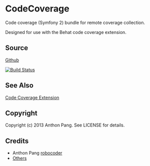 # CodeCoverage

Code coverage (Symfony 2) bundle for remote coverage collection.

Designed for use with the Behat code coverage extension.

## Source

[Github](https://github.com/vipsoft/code-coverage-bundle)

[![Build Status](https://travis-ci.org/vipsoft/code-coverage-bundle.png?branch=master)](https://travis-ci.org/vipsoft/code-coverage-bundle)

## See Also

[Code Coverage Extension](https://github.com/vipsoft/code-coverage-extension)

## Copyright

Copyright (c) 2013 Anthon Pang. See LICENSE for details.

## Credits

* Anthon Pang [robocoder](http://github.com/robocoder)
* [Others](https://github.com/vipsoft/code-coverage/graphs/contributors)
